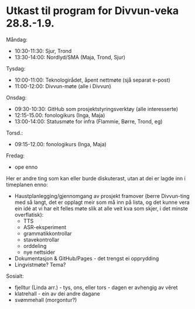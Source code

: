 # Utkast til program for Divvun-veka 28.8.-1.9.

Måndag:
- 10:30-11:30: Sjur, Trond
- 13:30-14:00: Nordlyd/SMA (Maja, Trond, Sjur)

Tysdag:
- 10:00-11:00: Teknologirådet, åpent nettmøte (sjå separat e-post)
- 11:00-12:00: Divvun-møte (alle i Divvun)

Onsdag:
- 09:30-10:30: GitHub som prosjektstyringsverktøy (alle interesserte)
- 12:15-15.00: fonologikurs (Inga, Maja)
- 13:00-14:00: Statusmøte for infra (Flammie, Børre, Trond, eg)

Torsd.:
- 09:15-12.00: fonologikurs (Inga, Maja)

Fredag:
- ope enno

Her er andre ting som kan eller burde diskuterast, utan at dei er lagde inn i timeplanen enno:

- Haustplanlegging/gjennomgang av prosjekt framover (berre Divvun-ting med så langt, det er opplagt meir som må inn på lista, og det kunne vera ein idé at vi har eit felles møte slik at alle veit kva som skjer, i det minste overflatisk):
    - TTS
    - ASR-eksperiment
    - grammatikkontrollar
    - stavekontrollar
    - orddeling
    - nye nettsider
- Dokumentasjon & GitHub/Pages - det trengst ei opprydding
- Lingvistmøte? Tema?


Sosialt:
- fjelltur (Linda arr.) - tys, ons, eller tors - dagen er avhengig av vêret
- klatrehall - ein av dei andre dagane
- svømmehall (morgontur?)
